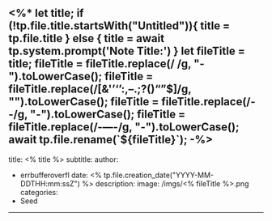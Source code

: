 <%*
let title;
if (!tp.file.title.startsWith("Untitled")){
	title = tp.file.title
} else {
	title = await tp.system.prompt('Note Title:')
}
let fileTitle = title;
fileTitle = fileTitle.replace(/ /g, "-").toLowerCase();
fileTitle = fileTitle.replace(/[&'’‘’:,–.;?()“”$]/g, "").toLowerCase();
fileTitle = fileTitle.replace(/--/g, "-").toLowerCase();
fileTitle = fileTitle.replace(/-—-/g, "-").toLowerCase();
await tp.file.rename(`${fileTitle}`);
-%>
---
title: <% title %>
subtitle: 
author: 
  - errbufferoverfl
date: <% tp.file.creation_date("YYYY-MM-DDTHH:mm:ssZ") %>
description: 
image: /imgs/<% fileTitle %>.png
categories:
  - Seed
---


